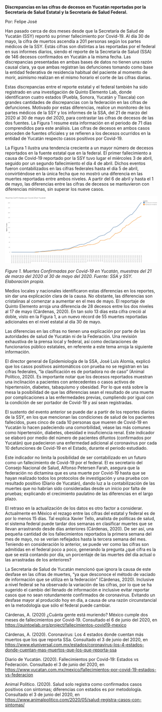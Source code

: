**Discrepancias en las cifras de decesos en Yucatán reportadas por la
Secretaría de Salud Estatal y la Secretaría de Salud Federal.**

Por: Felipe José

Han pasado cerca de dos meses desde que la Secretaría de Salud de
Yucatán (SSY) reportó su primer fallecimiento por Covid-19. Al día 30
de mayo, la cifra de muertos ascendía a 201 personas según los partes
médicos de la SSY. Estás cifras son distintas a las reportadas por el
federal en sus informes diarios, siendo el reporte de la Secretaría de
Salud (SSA) de 146 decesos confirmados en Yucatán a la misma fecha. Las
discrepancias presentadas en ambas bases de datos no tienen una razón
causal clara, ya que ambas registran las defunciones tomando como base
la entidad federativa de residencia habitual del paciente al momento de
morir, asimismo realizan en el mismo horario el corte de las cifras
diarias.

Estas discrepancias entre el reporte estatal y el federal también ha
sido registrado en una investigación de Quinto Elemento Lab, donde
identificaron cuatro estados (Puebla, Sonora, Yucatán y Tlaxcala) con
grandes cantidades de discrepancias con la federación en las cifras de
defunciones. Motivado por estas diferencias, realice un monitoreo de los
partes médicos de la SSY y los informes de la SSA, del 21 de marzo del
2020 al 30 de mayo del 2020, para contrastar las cifras de decesos de
las dos fuentes. La Figura 1 resume esta información en el periodo de 71
días comprendidos para este análisis. Las cifras de decesos en ambos
casos proceden de fuentes oficiales y se refieren a los decesos
ocurridos en la entidad de Yucatán respecto casos positivos por
Covid-19.

La Figura 1 ilustra una tendencia creciente a un mayor número de decesos
reportados en la fuente estatal que en la federal. El primer
fallecimiento a causa de Covid-19 reportado por la SSY tuvo lugar el
miércoles 3 de abril, seguido por un segundo fallecimiento el día 4 de
abril. Dichos eventos fueron contabilizados en las cifras federales
hasta el día 5 de abril, convirtiéndose en la única fecha que no mostró
una diferencia en las muertes reportadas entre ambos niveles. A partir
del 6 de abril y hasta el 1 de mayo, las diferencias entre las cifras de
decesos se mantuvieron con diferencias mínimas, sin superar los nueve
casos.

![Imagen1](https://github.com/mexicovid/MexiCovidResearch/blob/master/Media/20_MuertesYucatan/image1.png?raw=true)

*Figure 1. Muertes Confirmadas por Covid-19 en Yucatán, muestras del 21
de marzo del 2020 al 30 de mayo del 2020. Fuente: SSA y SSY. Elaboración
propia.*

Medios locales y nacionales identificaron estas diferencias en los
reportes, sin dar una explicación clara de la causa. No obstante, las
diferencias son cristalinas al comenzar a aumentar en el mes de mayo. El
reportaje de Quinto Elemento arroja una diferencia de 28 decesos entre
los dos niveles al 17 de mayo (Cárdenas, 2020). En tan solo 13 días esta
cifra creció al doble, visto en la Figura 1, a un nuevo récord de 55
muertes reportadas adicionales en el nivel estatal al día 30 de mayo.

Las diferencias en las cifras no tienen una explicación por parte de las
autoridades de salud de Yucatán ni de la Federación. Una revisión
exhaustiva de la prensa local y federal, así como declaraciones de
funcionarios público estatales, en referente a este tema arroja la
siguiente información.

El director general de Epidemiología de la SSA, José Luis Alomía,
explicó que los casos positivos asintomáticos con prueba no se
registran en las cifras federales, “la clasificación es de portadora no
de caso” (Animal Político, 2020). Es importante notar que los decesos
reportados muestran una inclinación a pacientes con antecedentes o casos
activos de hipertensión, diabetes, tabaquismo y obesidad. Por lo que
está sobre la mesa la posibilidad de que las diferencias sean el
resultado de una muerte por complicaciones a las enfermedades previas,
cumpliendo por igual con la condición de ser portador de Covid-19 y así
sean registradas.

El sustento del evento anterior se puede dar a partir de los reportes
diarios de la SSY, en los que mencionan las condiciones de salud de los
pacientes fallecidos, pues cinco de cada 10 personas que mueren de
Covid-19 en Yucatán lo hacen padeciendo una comorbilidad, véase las más
comunes como hipertensión, diabetes, obesidad e insuficiencia renal.
Este indicador se elaboró por medio del número de pacientes difuntos
(confirmados por Yucatán) que padecieron una enfermedad adicional al
coronavirus por cada 10 defunciones de Covid-19 en el Estado, durante el
periodo estudiado.

Este indicador no limita la posibilidad de ser contabilizado en un
futuro como un fallecimiento de Covid-19 por el federal. El ex
secretario del Consejo Nacional de Salud, Alfonso Petersen Farah,
asegura que la federación no dictamina que es una muerte por Covid-19
hasta que se hayan realizado todos los protocolos de investigación y una
prueba con resultado positivo (Diario de Yucatán), dando luz a la
contabilización de las muertes que no habrían sido consideradas desde un
inicio por falta de pruebas; explicando el crecimiento paulatino de las
diferencias en el largo plazo.

El retraso en la actualización de los datos es otro factor a considerar.
Actualmente en México el rezago entre las cifras del estatal y federal
es de por lo menos 15 días. Tal explica Xavier Tello, analista de
políticas de salud, el sistema federal puede tardar dos semanas en
clasificar muertes que se llevan arrastrando desde días anteriores
(Cárdenas, 2020). De ser así, una pequeña cantidad de los
fallecimientos reportados la primera semana del mes de mayo, no se
verían reflejados hasta la tercera semana del mes. Teniendo en
consideración lo anterior, se puede ver como las cifras son admitidas en
el federal poco a poco, generando la pregunta ¿qué cifra es la que se
está contando por día, un porcentaje de las muertes del día actual o las
arrastradas de los anteriores?

La Secretaría de Salud de Yucatán mencionó que ignora la causa de este
desfase en las cifras de muertes, “ya que desconoce el método de vaciado
de información que se utiliza en la federación” (Cárdenas, 2020).
Inclusive a nivel federal se ha observado la variación de las cifras,
por lo que se ha sugerido el cambio del llenado de información e
inclusive evitar reportar casos que no sean rotundamente confirmados de
coronavirus. Evitando un desfase mayor al producido hoy en día, a causa
de una razón circunstancial en la metodología que sólo el federal puede
cambiar.

Cárdenas, A. (2020) ¿Cuánta gente está muriendo? México cumple dos meses
de fallecimientos por Covid-19. Consultado el 6 de junio del 2020, en
[<span class="underline">https://quintoelab.org/project/fallecimientos-covid19-mexico</span>](https://quintoelab.org/project/fallecimientos-covid19-mexico)

Cárdenas, A. (2020). Coronavirus: Los 4 estados donde cuentan más
muertos que los que reporta SSa. Consultado el 3 de junio del 2020, en
[<span class="underline">https://www.eluniversal.com.mx/estados/coronavirus-los-4-estados-donde-cuentan-mas-muertos-que-los-que-reporta-ssa</span>](https://www.eluniversal.com.mx/estados/coronavirus-los-4-estados-donde-cuentan-mas-muertos-que-los-que-reporta-ssa)

Diario de Yucatán. (2020). Fallecimientos por Covid-19: Estados vs
Federación. Consultado el 3 de junio del 2020, en
[<span class="underline">https://www.yucatan.com.mx/mexico/fallecimientos-por-covid-19-estados-vs-federacion</span>](https://www.yucatan.com.mx/mexico/fallecimientos-por-covid-19-estados-vs-federacion)

Animal Político. (2020). Salud solo registra como confirmados casos
positivos con síntomas; diferencias con estados es por metodología.
Consultado el 3 de junio del 2020, en
[<span class="underline">https://www.animalpolitico.com/2020/05/salud-registra-casos-con-sintomas/</span>](https://www.animalpolitico.com/2020/05/salud-registra-casos-con-sintomas/)
